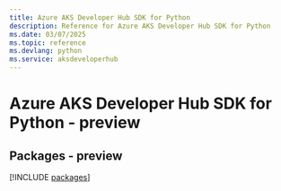 ```yaml
---
title: Azure AKS Developer Hub SDK for Python
description: Reference for Azure AKS Developer Hub SDK for Python
ms.date: 03/07/2025
ms.topic: reference
ms.devlang: python
ms.service: aksdeveloperhub
---
```

# Azure AKS Developer Hub SDK for Python - preview
## Packages - preview
[!INCLUDE [packages](aks-developer-hub-index.md)]